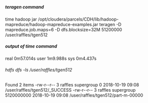 
##### teragen command

time hadoop jar /opt/cloudera/parcels/CDH/lib/hadoop-mapreduce/hadoop-mapreduce-examples.jar teragen -D mapreduce.job.maps=6  -D dfs.blocksize=32M 51200000 /user/raffles/tgen512

##### output of time command

real    0m57.014s
user    1m9.988s
sys     0m4.437s

###### hdfs dfs -ls /user/raffles/tgen512

Found 2 items
-rw-r--r--   3 raffles supergroup          0 2018-10-19 09:08 /user/raffles/tgen512/_SUCCESS
-rw-r--r--   3 raffles supergroup 5120000000 2018-10-19 09:08 /user/raffles/tgen512/part-m-00000



